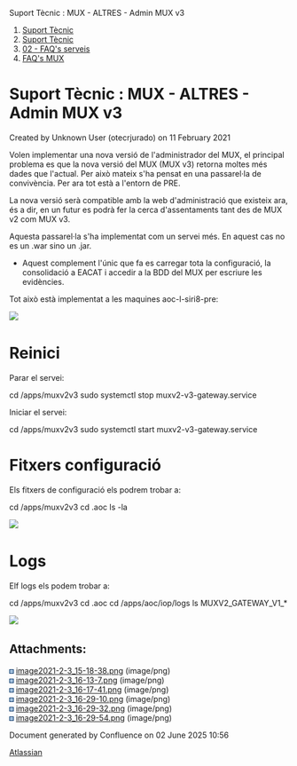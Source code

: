 Suport Tècnic : MUX - ALTRES - Admin MUX v3  

1.  [Suport Tècnic](index.html)
2.  [Suport Tècnic](13893782.html)
3.  [02 - FAQ's serveis](26313393.html)
4.  [FAQ's MUX](28705591.html)

Suport Tècnic : MUX - ALTRES - Admin MUX v3
===========================================

Created by Unknown User (otecrjurado) on 11 February 2021

Volen implementar una nova versió de l'administrador del MUX, el principal problema es que la nova versió del MUX (MUX v3) retorna moltes més dades que l'actual. Per això mateix s'ha pensat en una passarel·la de convivència. Per ara tot està a l'entorn de PRE.

La nova versió serà compatible amb la web d'administració que existeix ara, és a dir, en un futur es podrà fer la cerca d'assentaments tant des de MUX v2 com MUX v3.

Aquesta passarel·la s'ha implementat com un servei més. En aquest cas no es un .war sino un .jar.

*   Aquest complement l'únic que fa es carregar tota la configuració, la consolidació a EACAT i accedir a la BDD del MUX per escriure les evidències.

Tot això està implementat a les maquines aoc-l-siri8-pre:

![](attachments/41520812/41520814.png)

Reinici
=======

Parar el servei:

cd /apps/muxv2v3
sudo systemctl stop muxv2-v3-gateway.service

Iniciar el servei:

cd /apps/muxv2v3
sudo systemctl start muxv2-v3-gateway.service

Fitxers configuració
====================

Els fitxers de configuració els podrem trobar a:

cd /apps/muxv2v3
cd .aoc
ls -la

![](attachments/41520812/41520833.png)

Logs
====

Elf logs els podem trobar a:

cd /apps/muxv2v3
cd .aoc
cd /apps/aoc/iop/logs
ls MUXV2\_GATEWAY\_V1\_\*

![](attachments/41520812/41520834.png)

Attachments:
------------

![](images/icons/bullet_blue.gif) [image2021-2-3\_15-18-38.png](attachments/41520812/41520814.png) (image/png)  
![](images/icons/bullet_blue.gif) [image2021-2-3\_16-13-7.png](attachments/41520812/41520833.png) (image/png)  
![](images/icons/bullet_blue.gif) [image2021-2-3\_16-17-41.png](attachments/41520812/41520834.png) (image/png)  
![](images/icons/bullet_blue.gif) [image2021-2-3\_16-29-10.png](attachments/41520812/41520835.png) (image/png)  
![](images/icons/bullet_blue.gif) [image2021-2-3\_16-29-32.png](attachments/41520812/41520836.png) (image/png)  
![](images/icons/bullet_blue.gif) [image2021-2-3\_16-29-54.png](attachments/41520812/41520837.png) (image/png)  

Document generated by Confluence on 02 June 2025 10:56

[Atlassian](http://www.atlassian.com/)